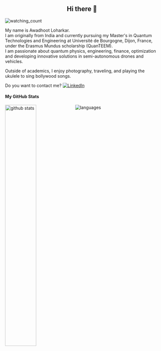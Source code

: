 <h2 align="center">Hi there 👋</h2>
<img src="https://komarev.com/ghpvc/?username=awadhootloharkar&color=brightgreen" alt="watching_count" />

My name is Awadhoot Loharkar.  
I am originally from India and currently pursuing my Master's in Quantum Technologies and Engineering at Université de Bourgogne, Dijon, France, under the Erasmus Mundus scholarship (QuanTEEM).  
I am passionate about quantum physics, engineering, finance, optimization and developing innovative solutions in semi-autonomous drones and vehicles.


Outside of academics, I enjoy photography, traveling, and playing the ukulele to sing bollywood songs.

Do you want to contact me? <a href="https://www.linkedin.com/in/awadhoot-loharkar-71a0431bb">![LinkedIn](https://img.shields.io/badge/LinkedIn-0077B5?style=for-the-badge&logo=linkedin&logoColor=white)</a>

#### My GitHub Stats
<img src="https://github-readme-stats.vercel.app/api?username=awadhootloharkar&show_icons=true&theme=gotham" alt="github stats" width="45%" align="left"/>
<img src="https://github-readme-stats.vercel.app/api/top-langs?username=awadhootloharkar&show_icons=true&locale=en&layout=compact" alt="languages" />

